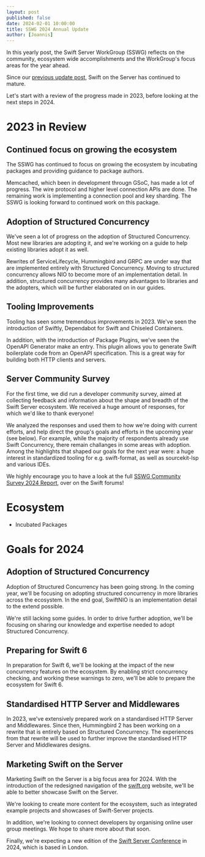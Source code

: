 ```yaml
---
layout: post
published: false
date: 2024-02-01 10:00:00
title: SSWG 2024 Annual Update
author: [Joannis]
---
```



In this yearly post, the Swift Server WorkGroup (SSWG) reflects on the community, ecosystem wide accomplishments and the WorkGroup's focus areas for the year ahead.

Since our [previous update post](/blog/sswg-update-2023/), Swift on the Server has continued to mature.

Let's start with a review of the progress made in 2023, before looking at the next steps in 2024.

# 2023 in Review

## Continued focus on growing the ecosystem

The SSWG has continued to focus on growing the ecosystem by incubating packages and providing guidance to package authors.

Memcached, which been in development througn GSoC, has made a lot of progress. The wire protocol and higher level connection APIs are done. The remaining work is implementing a connection pool and key sharding. The SSWG is looking forward to continued work on this package.

## Adoption of Structured Concurrency

We've seen a lot of progress on the adoption of Structured Concurrency. Most new libraries are adopting it, and we're working on a guide to help existing libraries adopt it as well.

Rewrites of ServiceLifecycle, Hummingbird and GRPC are under way that are implemented entirely with Structured Concurrency. Moving to structured concurrency allows NIO to become more of an implementation detail. In addition, structured concurrency provides many advantages to libraries and the adopters, which will be further elaborated on in our guides.

## Tooling Improvements

Tooling has seen some tremendous improvements in 2023. We've seen the introduction of Swiftly, Dependabot for Swift and Chiseled Containers.

In addition, with the introduction of Package Plugins, we've seen the OpenAPI Generator make an entry. This plugin allows you to generate Swift boilerplate code from an OpenAPI specification. This is a great way for building both HTTP clients and servers.
  
## Server Community Survey

For the first time, we did run a developer community survey, aimed at collecting feedback and information about the shape and breadth of the Swift Server ecosystem.
We received a huge amount of responses, for which we'd like to thank everyone! 

We analyzed the responses and used them to how we're doing with current efforts, and help direct the group's goals and efforts in the upcoming year (see below).
For example, while the majority of respondents already use Swift Concurrency, there remain challanges in some areas with adoption. 
Among the highlights that shaped our goals for the next year were: a huge interest in standardized tooling for e.g. swift-format, as well as sourcekit-lsp and various IDEs.

We highly encourage you to have a look at the full [SSWG Community Survey 2024 Report](http://TODO), over on the Swift forums!

# Ecosystem

- Incubated Packages

# Goals for 2024

## Adoption of Structured Concurrency

Adoption of Structured Concurrency has been going strong. In the coming year, we'll be focusing on adopting structured concurrency in more libraries across the ecosystem. In the end goal, SwiftNIO is an implementation detail to the extend possible.

We're still lacking some guides. In order to drive further adoption, we'll be focusing on sharing our knowledge and expertise needed to adopt Structured Concurrency.

## Preparing for Swift 6

In preparation for Swift 6, we'll be looking at the impact of the new concurrency features on the ecosystem. By enabling strict concurrency checking, and working these warnings to zero, we'll be able to prepare the ecosystem for Swift 6.

## Standardised HTTP Server and Middlewares

In 2023, we've extensively prepared work on a standardised HTTP Server and Middlewares. Since then, Hummingbird 2 has been working on a rewrite that is entirely based on Structured Concurrency. The experiences from that rewrite will be used to further improve the standardised HTTP Server and Middlewares designs.

## Marketing Swift on the Server

Marketing Swift on the Server is a big focus area for 2024. With the introduction of the redesigned navigation of the [swift.org](swift.org) website, we'll be able to better showcase Swift on the Server. 

We're looking to create more content for the ecosystem, such as integrated example projects and showcases of Swift-Server projects.

In addition, we're looking to connect developers by organising online user group meetings. We hope to share more about that soon.

Finally, we're expecting a new edition of the [Swift Server Conference](https://serversideswift.info) in <!-- TODO: Definitive date once it's shared publicly --> 2024, which is based in London.
